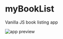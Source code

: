 # myBookList
Vanilla JS book listing app

![app preview](https://github.com/Mariamjaludi/myBookList/blob/master/app%20screenshot.png)
